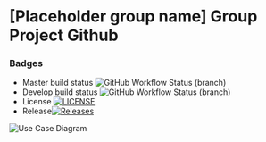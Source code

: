 # [Placeholder group name] Group Project Github

### Badges
* Master build status ![GitHub Workflow Status (branch)](https://img.shields.io/github/actions/workflow/status/k4netw/team4groupproject/main.yml?branch=master)
* Develop build status ![GitHub Workflow Status (branch)](https://img.shields.io/github/actions/workflow/status/k4netw/team4groupproject/main.yml?branch=develop)
* License [![LICENSE](https://img.shields.io/github/license/k4netw/team4groupproject.svg?style=flat-square)](https://github.com/k4netw/team4groupproject/blob/master/LICENSE)
* Release[![Releases](https://img.shields.io/github/release/k4netw/team4groupproject/all.svg?style=flat-square)](https://github.com/k4netw/team4groupproject/releases)

![Use Case Diagram](//www.plantuml.com/plantuml/png/bPXFQzmy48Vl_XJ3djxtiC6I_CTRGaXfeVHM2kbTiPMDg28BMsvQIhzxvJL9mywkPpQ7iFlmp4JpynYRt8vH3t5wSfbkOp_0tMW6q2DivW-RB1jC6xNVEmCVTTJtUZHlsUPB7oQde-qzl0_1sVRmUGE_CqW_qsZQL05t7t9nQFhLX7w8C3xspzRlGJi7RJ_vE5WpWlKG7mqyzuFhDjbn0ybgeDDN7wqtFk8MYjbYCFiq1AulJjN7Fi1F24iEfcFFK_ARSMQh-Et8EUkpETb83zPGrSGakxLwukWYvnGlCVp2rO9JtTanPTX6N2vPru2HeL3SJdIUWhUrZ6nv6yl9cRUihCpFxweEDch7oxkXkx2otf5zw9nbpahdWl6au7VaZYebloTlxDCxduOA_vunonxSJ_CNyeJ5XGtNZrTUs6tz5f3BBV3cyTa_h5t16klhmpUuO6Mu7RPN3gzohA_Tf4gSRc_ZYTxoNCv-Uhet0sZVGJ13cwRMUpDt2gOFpYH7fu9WzFVvTsiVR0jE-_sKj17_dMNTFlimHVYcdUqE9yFUiaMVZ3U3ZWQMWs5jMO_v7IafAGRpGxjapThoJhNTRc_Wl_bDwFyZc9Z4I65KO5HYL65KOzHWj4D8v1W9Z2H62gC2enAZ2gCQemOZV7gPOoGmaXWfZ0gCIemgZ6gC6epmwLMEaS18PWjBUmLNLmUau1rSNrlVkgapuytDYo0fGL52GGab9LIKK5D2GmaxGX0v9GXAa9IWAA6WX98IAageAQ6X12f9cLE2e0H92OeI2aeeAQ6YX9eI6agWabGv9GXAa9JmccHnHdXDiZmMNemIjjit_mV8_cItndVJa_iB)
